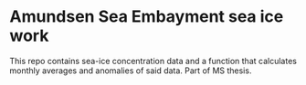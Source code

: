 # Amundsen Sea Embayment sea ice work 
This repo contains sea-ice concentration data and a function that calculates monthly averages and anomalies of said data. Part of MS thesis. 
